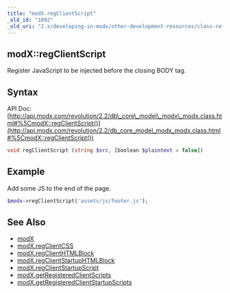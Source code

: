 ```yaml
---
title: "modX.regClientScript"
_old_id: "1092"
_old_uri: "2.x/developing-in-modx/other-development-resources/class-reference/modx/modx.regclientscript"
---
```


## modX::regClientScript

Register JavaScript to be injected before the closing BODY tag.

## Syntax

API Doc: [http://api.modx.com/revolution/2.2/db\_core\_model\_modx\_modx.class.html#%5CmodX::regClientScript()](http://api.modx.com/revolution/2.2/db_core_model_modx_modx.class.html#%5CmodX::regClientScript())

``` php 
void regClientScript (string $src, [boolean $plaintext = false])
```

## Example

Add some JS to the end of the page.

``` php 
$modx->regClientScript('assets/js/footer.js');
```

## See Also

- [modX](extending-modx/core-model/modx "modX")
- [modX.regClientCSS](extending-modx/core-model/modx/modx.regclientcss "modX.regClientCSS")
- [modX.regClientHTMLBlock](extending-modx/core-model/modx/modx.regclienthtmlblock "modX.regClientHTMLBlock")
- [modX.regClientStartupHTMLBlock](extending-modx/core-model/modx/modx.regclientstartuphtmlblock "modX.regClientStartupHTMLBlock")
- [modX.regClientStartupScript](extending-modx/core-model/modx/modx.regclientstartupscript "modX.regClientStartupScript")
- [modX.getRegisteredClientScripts](extending-modx/core-model/modx/modx.getregisteredclientscripts "modX.getRegisteredClientScripts")
- [modX.getRegisteredClientStartupScripts](extending-modx/core-model/modx/modx.getregisteredclientstartupscripts "modX.getRegisteredClientStartupScripts")